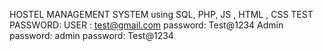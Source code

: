 HOSTEL MANAGEMENT SYSTEM using SQL, PHP, JS , HTML , CSS
TEST PASSWORD: USER : test@gmail.com  password: Test@1234
Admin password: admin   password: Test@1234
